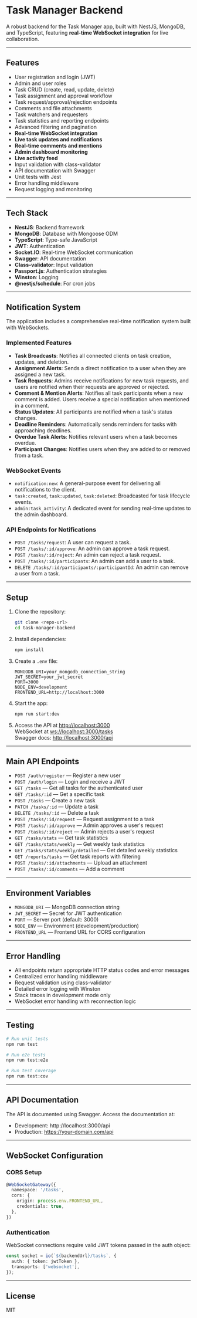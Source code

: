 # Task Manager Backend

A robust backend for the Task Manager app, built with NestJS, MongoDB, and TypeScript, featuring **real-time WebSocket integration** for live collaboration.

---

## Features

- User registration and login (JWT)
- Admin and user roles
- Task CRUD (create, read, update, delete)
- Task assignment and approval workflow
- Task request/approval/rejection endpoints
- Comments and file attachments
- Task watchers and requesters
- Task statistics and reporting endpoints
- Advanced filtering and pagination
- **Real-time WebSocket integration**
- **Live task updates and notifications**
- **Real-time comments and mentions**
- **Admin dashboard monitoring**
- **Live activity feed**
- Input validation with class-validator
- API documentation with Swagger
- Unit tests with Jest
- Error handling middleware
- Request logging and monitoring

---

## Tech Stack

- **NestJS**: Backend framework
- **MongoDB**: Database with Mongoose ODM
- **TypeScript**: Type-safe JavaScript
- **JWT**: Authentication
- **Socket.IO**: Real-time WebSocket communication
- **Swagger**: API documentation
- **Class-validator**: Input validation
- **Passport.js**: Authentication strategies
- **Winston**: Logging
- **@nestjs/schedule**: For cron jobs

---

## Notification System

The application includes a comprehensive real-time notification system built with WebSockets.

### Implemented Features

-   **Task Broadcasts**: Notifies all connected clients on task creation, updates, and deletion.
-   **Assignment Alerts**: Sends a direct notification to a user when they are assigned a new task.
-   **Task Requests**: Admins receive notifications for new task requests, and users are notified when their requests are approved or rejected.
-   **Comment & Mention Alerts**: Notifies all task participants when a new comment is added. Users receive a special notification when mentioned in a comment.
-   **Status Updates**: All participants are notified when a task's status changes.
-   **Deadline Reminders**: Automatically sends reminders for tasks with approaching deadlines.
-   **Overdue Task Alerts**: Notifies relevant users when a task becomes overdue.
-   **Participant Changes**: Notifies users when they are added to or removed from a task.

### WebSocket Events

-   `notification:new`: A general-purpose event for delivering all notifications to the client.
-   `task:created`, `task:updated`, `task:deleted`: Broadcasted for task lifecycle events.
-   `admin:task_activity`: A dedicated event for sending real-time updates to the admin dashboard.

### API Endpoints for Notifications

-   `POST /tasks/request`: A user can request a task.
-   `POST /tasks/:id/approve`: An admin can approve a task request.
-   `POST /tasks/:id/reject`: An admin can reject a task request.
-   `POST /tasks/:id/participants`: An admin can add a user to a task.
-   `DELETE /tasks/:id/participants/:participantId`: An admin can remove a user from a task.

---

## Setup

1. Clone the repository:
   ```bash
   git clone <repo-url>
   cd task-manager-backend
   ```

2. Install dependencies:
   ```bash
   npm install
   ```

3. Create a `.env` file:
   ```
   MONGODB_URI=your_mongodb_connection_string
   JWT_SECRET=your_jwt_secret
   PORT=3000
   NODE_ENV=development
   FRONTEND_URL=http://localhost:3000
   ```

4. Start the app:
   ```bash
   npm run start:dev
   ```

5. Access the API at [http://localhost:3000](http://localhost:3000)  
   WebSocket at [ws://localhost:3000/tasks](ws://localhost:3000/tasks)  
   Swagger docs: [http://localhost:3000/api](http://localhost:3000/api)

---

## Main API Endpoints

- `POST /auth/register` — Register a new user
- `POST /auth/login` — Login and receive a JWT
- `GET /tasks` — Get all tasks for the authenticated user
- `GET /tasks/:id` — Get a specific task
- `POST /tasks` — Create a new task
- `PATCH /tasks/:id` — Update a task
- `DELETE /tasks/:id` — Delete a task
- `POST /tasks/:id/request` — Request assignment to a task
- `POST /tasks/:id/approve` — Admin approves a user's request
- `POST /tasks/:id/reject` — Admin rejects a user's request
- `GET /tasks/stats` — Get task statistics
- `GET /tasks/stats/weekly` — Get weekly task statistics
- `GET /tasks/stats/weekly/detailed` — Get detailed weekly statistics
- `GET /reports/tasks` — Get task reports with filtering
- `POST /tasks/:id/attachments` — Upload an attachment
- `POST /tasks/:id/comments` — Add a comment

---

## Environment Variables

- `MONGODB_URI` — MongoDB connection string
- `JWT_SECRET` — Secret for JWT authentication
- `PORT` — Server port (default: 3000)
- `NODE_ENV` — Environment (development/production)
- `FRONTEND_URL` — Frontend URL for CORS configuration

---

## Error Handling

- All endpoints return appropriate HTTP status codes and error messages
- Centralized error handling middleware
- Request validation using class-validator
- Detailed error logging with Winston
- Stack traces in development mode only
- WebSocket error handling with reconnection logic

---

## Testing

```bash
# Run unit tests
npm run test

# Run e2e tests
npm run test:e2e

# Run test coverage
npm run test:cov
```

---

## API Documentation

The API is documented using Swagger. Access the documentation at:
- Development: http://localhost:3000/api
- Production: https://your-domain.com/api

---

## WebSocket Configuration

### CORS Setup
```typescript
@WebSocketGateway({
  namespace: '/tasks',
  cors: {
    origin: process.env.FRONTEND_URL,
    credentials: true,
  },
})
```

### Authentication
WebSocket connections require valid JWT tokens passed in the auth object:
```typescript
const socket = io(`${backendUrl}/tasks`, {
  auth: { token: jwtToken },
  transports: ['websocket'],
});
```

---

## License

MIT